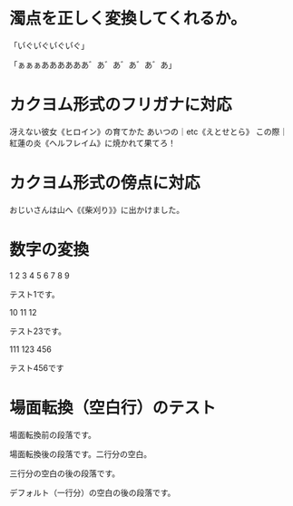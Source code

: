 # 濁点を正しく変換してくれるか。

「い゙ぐい゙ぐい゙ぐい゙ぐ」

「ぁぁぁああああああ゛あ゛あ゛あ゛あ゛あ」

# カクヨム形式のフリガナに対応

冴えない彼女《ヒロイン》の育てかた
あいつの｜etc《えとせとら》
この際｜紅蓮の炎《ヘルフレイム》に焼かれて果てろ！

# カクヨム形式の傍点に対応

おじいさんは山へ《《柴刈り》》に出かけました。

# 数字の変換

1 2 3 4 5 6 7 8 9

テスト1です。

10 11 12

テスト23です。

111 123 456

テスト456です

# 場面転換（空白行）のテスト

場面転換前の段落です。




場面転換後の段落です。二行分の空白。





三行分の空白の後の段落です。



デフォルト（一行分）の空白の後の段落です。

